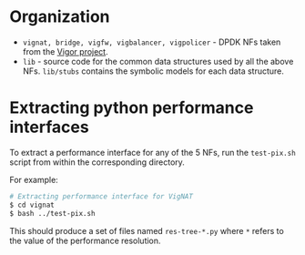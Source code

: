 # Organization

* `vignat, bridge, vigfw, vigbalancer, vigpolicer` - DPDK NFs taken from the [Vigor project](https://vigor-nf.github.io/).
* `lib` - source code for the common data structures used by all the above NFs. `lib/stubs` contains the symbolic models for each data structure. 


# Extracting python performance interfaces

To extract a performance interface for any of the 5 NFs, run the `test-pix.sh` script from within the corresponding directory. 

For example:

```bash
# Extracting performance interface for VigNAT
$ cd vignat
$ bash ../test-pix.sh
```

This should produce a set of files named `res-tree-*.py` where `*` refers to the value of the performance resolution. 